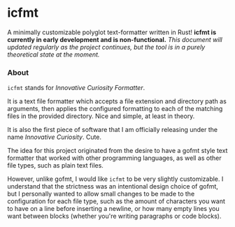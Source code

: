 # icfmt

A minimally customizable polyglot text-formatter written in Rust!
**icfmt is currently in early development and is non-functional.**
*This document will updated regularly as the project continues, but the tool is in a purely theoretical state at the moment.*

### About

`icfmt` stands for *Innovative Curiosity Formatter*.

It is a text file formatter which accepts a file extension and directory path as arguments, then applies the configured formatting to each of the matching files in the provided directory. Nice and simple, at least in theory. 

It is also the first piece of software that I am officially releasing under the name *Innovative Curiosity*. Cute.

The idea for this project originated from the desire to have a gofmt style text formatter that worked with other programming languages, as well as other file types, such as plain text files. 

However, unlike gofmt, I would like `icfmt` to be very slightly customizable. I understand that the strictness was an intentional design choice of gofmt, but I personally wanted to allow small changes to be made to the configuration for each file type, such as the amount of characters you want to have on a line before inserting a newline, or how many empty lines you want between blocks (whether you're writing paragraphs or code blocks).
